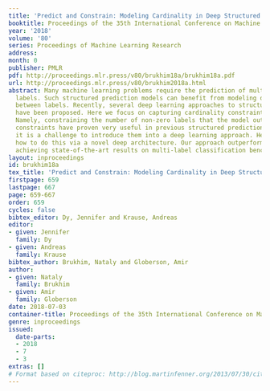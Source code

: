 ```yaml
---
title: 'Predict and Constrain: Modeling Cardinality in Deep Structured Prediction'
booktitle: Proceedings of the 35th International Conference on Machine Learning
year: '2018'
volume: '80'
series: Proceedings of Machine Learning Research
address: 
month: 0
publisher: PMLR
pdf: http://proceedings.mlr.press/v80/brukhim18a/brukhim18a.pdf
url: http://proceedings.mlr.press/v80/brukhim2018a.html
abstract: Many machine learning problems require the prediction of multi-dimensional
  labels. Such structured prediction models can benefit from modeling dependencies
  between labels. Recently, several deep learning approaches to structured prediction
  have been proposed. Here we focus on capturing cardinality constraints in such models.
  Namely, constraining the number of non-zero labels that the model outputs. Such
  constraints have proven very useful in previous structured prediction methods, but
  it is a challenge to introduce them into a deep learning approach. Here we show
  how to do this via a novel deep architecture. Our approach outperforms strong baselines,
  achieving state-of-the-art results on multi-label classification benchmarks.
layout: inproceedings
id: brukhim18a
tex_title: 'Predict and Constrain: Modeling Cardinality in Deep Structured Prediction'
firstpage: 659
lastpage: 667
page: 659-667
order: 659
cycles: false
bibtex_editor: Dy, Jennifer and Krause, Andreas
editor:
- given: Jennifer
  family: Dy
- given: Andreas
  family: Krause
bibtex_author: Brukhim, Nataly and Globerson, Amir
author:
- given: Nataly
  family: Brukhim
- given: Amir
  family: Globerson
date: 2018-07-03
container-title: Proceedings of the 35th International Conference on Machine Learning
genre: inproceedings
issued:
  date-parts:
  - 2018
  - 7
  - 3
extras: []
# Format based on citeproc: http://blog.martinfenner.org/2013/07/30/citeproc-yaml-for-bibliographies/
---
```

